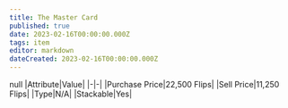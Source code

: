 ```yaml
---
title: The Master Card
published: true
date: 2023-02-16T00:00:00.000Z
tags: item
editor: markdown
dateCreated: 2023-02-16T00:00:00.000Z
---
```


null
|Attribute|Value|
|-|-|
|Purchase Price|22,500 Flips|
|Sell Price|11,250 Flips|
|Type|N/A|
|Stackable|Yes|

